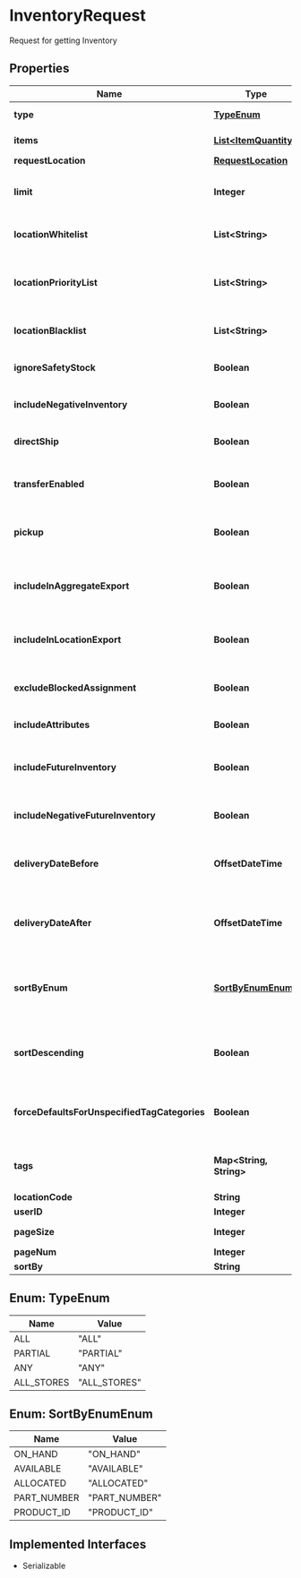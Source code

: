 

# InventoryRequest

Request for getting Inventory

## Properties

| Name | Type | Description | Notes |
|------------ | ------------- | ------------- | -------------|
|**type** | [**TypeEnum**](#TypeEnum) | Inventory Request Type Enum |  |
|**items** | [**List&lt;ItemQuantity&gt;**](ItemQuantity.md) | List of Items to search on |  |
|**requestLocation** | [**RequestLocation**](RequestLocation.md) |  |  [optional] |
|**limit** | **Integer** | The maximum number of results to return, defaults to 100 for most |  [optional] |
|**locationWhitelist** | **List&lt;String&gt;** | List of location codes that are allowed to be included in results |  [optional] |
|**locationPriorityList** | **List&lt;String&gt;** | List of location codes that should be returned before all others, preventing them from being excluded by limit |  [optional] |
|**locationBlacklist** | **List&lt;String&gt;** | List of location codes that are NOT allowed to be included in results |  [optional] |
|**ignoreSafetyStock** | **Boolean** | Whether to ignore the safety stock buffer put in place |  [optional] |
|**includeNegativeInventory** | **Boolean** | Whether to allow items with negative inventory in the results |  [optional] |
|**directShip** | **Boolean** | Whether to limit results to locations that are shipping enabled |  [optional] |
|**transferEnabled** | **Boolean** | Filter results by locations that have transfer enabled (true) or don&#39;t (false) |  [optional] |
|**pickup** | **Boolean** | Filter results by locations that have finderbot enabled (true) or don&#39;t (false) |  [optional] |
|**includeInAggregateExport** | **Boolean** | Filter results by locations that have aggregate export enabled (true) or don&#39;t (false) |  [optional] |
|**includeInLocationExport** | **Boolean** | Filter results by locations that have physical storefronts (true) or don&#39;t (false) |  [optional] |
|**excludeBlockedAssignment** | **Boolean** | Filter out results that are blocked from assignment (at the product/location level)  |  [optional] |
|**includeAttributes** | **Boolean** | Flag to include attributes or not |  [optional] |
|**includeFutureInventory** | **Boolean** | If set to true, include future inventory in response (records that were set with a deliveryDate). |  [optional] |
|**includeNegativeFutureInventory** | **Boolean** | Whether to allow items with negative future inventory in the results |  [optional] |
|**deliveryDateBefore** | **OffsetDateTime** | DateTime to filter for only future inventory with a delivery date before or equal to the given date |  [optional] |
|**deliveryDateAfter** | **OffsetDateTime** | DateTime to filter for only future inventory with a delivery date after or equal to the given date |  [optional] |
|**sortByEnum** | [**SortByEnumEnum**](#SortByEnumEnum) | What to sort the inventory results by. Only used for GetInventoryByLocation calls (locationCode must be set) |  [optional] |
|**sortDescending** | **Boolean** | Whether to sort by descending order or not. Must be used in conjunction with the sortByEnum value |  [optional] |
|**forceDefaultsForUnspecifiedTagCategories** | **Boolean** | Whether to force populate default tags onto the request if they are unspecified for any tag category |  [optional] |
|**tags** | **Map&lt;String, String&gt;** | Associative Map of &lt;String, String&gt; for tagCategoryName &#x3D;&gt; tagName |  [optional] |
|**locationCode** | **String** | Location Code |  [optional] |
|**userID** | **Integer** | user id |  [optional] |
|**pageSize** | **Integer** | how many results to show per page |  [optional] |
|**pageNum** | **Integer** | which page to show |  [optional] |
|**sortBy** | **String** | index to sort results by |  [optional] |



## Enum: TypeEnum

| Name | Value |
|---- | -----|
| ALL | &quot;ALL&quot; |
| PARTIAL | &quot;PARTIAL&quot; |
| ANY | &quot;ANY&quot; |
| ALL_STORES | &quot;ALL_STORES&quot; |



## Enum: SortByEnumEnum

| Name | Value |
|---- | -----|
| ON_HAND | &quot;ON_HAND&quot; |
| AVAILABLE | &quot;AVAILABLE&quot; |
| ALLOCATED | &quot;ALLOCATED&quot; |
| PART_NUMBER | &quot;PART_NUMBER&quot; |
| PRODUCT_ID | &quot;PRODUCT_ID&quot; |


## Implemented Interfaces

* Serializable



